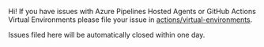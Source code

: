 Hi! If you have issues with Azure Pipelines Hosted Agents or GitHub Actions Virtual Environments please file your issue in [actions/virtual-environments](https://www.github.com/actions/virtual-environments).

Issues filed here will be automatically closed within one day.
